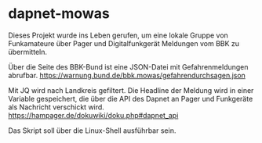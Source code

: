 # dapnet-mowas

Dieses Projekt wurde ins Leben gerufen, um eine lokale Gruppe von Funkamateure über Pager und Digitalfunkgerät Meldungen vom BBK zu übermitteln. 

Über die Seite des BBK-Bund ist eine JSON-Datei mit Gefahrenmeldungen abrufbar. 
https://warnung.bund.de/bbk.mowas/gefahrendurchsagen.json

Mit JQ wird nach Landkreis gefiltert. Die Headline der Meldung wird in einer Variable gespeichert, 
die über die API des Dapnet an Pager und Funkgeräte als Nachricht verschickt wird.
https://hampager.de/dokuwiki/doku.php#dapnet_api

Das Skript soll über die Linux-Shell ausführbar sein.
